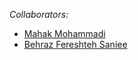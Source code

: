 *Collaborators:*
- [Mahak Mohammadi](https://github.com/MahakMohammadi)
- [Behraz Fereshteh Saniee](https://github.com/BehrazFS)
